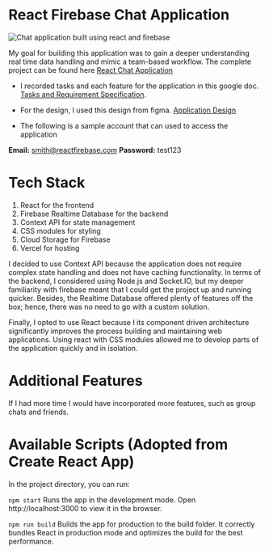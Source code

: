 # React Firebase Chat Application


![Chat application built using react and firebase](https://user-images.githubusercontent.com/56753745/147803627-2f83178b-4c59-416f-b402-b7bf9de13563.png)


My goal for building this application was to gain a deeper understanding real time data handling and mimic a team-based workflow. The complete project can be found here [React Chat Application](https://reactfirebasechat.vercel.app/)

* I recorded tasks and each feature for the application in this google doc. [Tasks and Requirement Specification](https://docs.google.com/document/d/1fBldFKOj1dvne7TzPW9SU3p9w67cT5Wc-AEfDCSsjvw/edit). 


* For the design, I used this design from figma. [Application Design](https://www.figma.com/file/O9RYx9soVwm4hPJboKqso9/Qwerty---Chat-Application-(Community))


* The following is a sample account that can used to access the application

**Email:** smith@reactfirebase.com
**Password:** test123

# Tech Stack 
1. React for the frontend 
2. Firebase Realtime Database for the backend 
3. Context API for state management 
4. CSS modules for styling
5. Cloud Storage for Firebase
6. Vercel for hosting

I decided to use Context API because the application does not require complex state handling and does not have caching functionality. In terms of the backend, I considered using Node.js and Socket.IO, but my deeper familiarity with firebase meant that I could get the project up and running quicker. Besides, the Realtime Database offered plenty of features off the box; hence, there was no need to go with a custom solution. 

Finally, I opted to use React because I its component driven architecture significantly improves the process building and maintaining web applications. Using react with CSS modules allowed me to develop parts of the application quickly and in isolation.

# Additional Features 
If I had more time I would have incorporated more features, such as group chats and friends. 

# Available Scripts (Adopted from Create React App)
In the project directory, you can run:

`npm start`
Runs the app in the development mode.
Open http://localhost:3000 to view it in the browser.

`npm run build`
Builds the app for production to the build folder.
It correctly bundles React in production mode and optimizes the build for the best performance.

